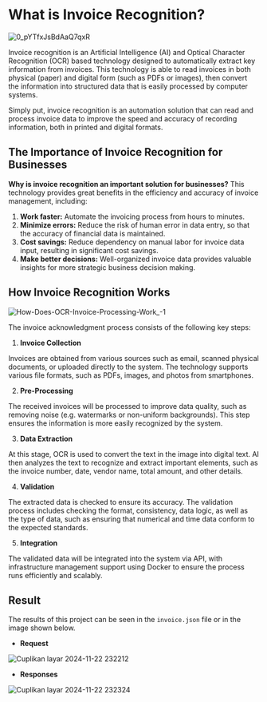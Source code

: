 # What is Invoice Recognition?

![0_pYTfxJsBdAaQ7qxR](https://github.com/user-attachments/assets/732ad99d-2cce-4ff1-b1ab-a64b47b20b95)

Invoice recognition is an Artificial Intelligence (AI) and Optical Character Recognition (OCR) based technology designed to automatically extract key information from invoices. This technology is able to read invoices in both physical (paper) and digital form (such as PDFs or images), then convert the information into structured data that is easily processed by computer systems.

Simply put, invoice recognition is an automation solution that can read and process invoice data to improve the speed and accuracy of recording information, both in printed and digital formats.

## The Importance of Invoice Recognition for Businesses

**Why is invoice recognition an important solution for businesses?** This technology provides great benefits in the efficiency and accuracy of invoice management, including:

1. **Work faster:** Automate the invoicing process from hours to minutes.
2. **Minimize errors:** Reduce the risk of human error in data entry, so that the accuracy of financial data is maintained.
3. **Cost savings:** Reduce dependency on manual labor for invoice data input, resulting in significant cost savings.
4. **Make better decisions:** Well-organized invoice data provides valuable insights for more strategic business decision making.

## How Invoice Recognition Works

![How-Does-OCR-Invoice-Processing-Work_-1](https://github.com/user-attachments/assets/8e0b9081-22e2-4b55-984a-69a77b3e05f0)

The invoice acknowledgment process consists of the following key steps:

1. **Invoice Collection** 

Invoices are obtained from various sources such as email, scanned physical documents, or uploaded directly to the system. The technology supports various file formats, such as PDFs, images, and photos from smartphones.

2. **Pre-Processing**

The received invoices will be processed to improve data quality, such as removing noise (e.g. watermarks or non-uniform backgrounds). This step ensures the information is more easily recognized by the system.

3. **Data Extraction**

At this stage, OCR is used to convert the text in the image into digital text. AI then analyzes the text to recognize and extract important elements, such as the invoice number, date, vendor name, total amount, and other details.

4. **Validation**

The extracted data is checked to ensure its accuracy. The validation process includes checking the format, consistency, data logic, as well as the type of data, such as ensuring that numerical and time data conform to the expected standards.

5. **Integration**

The validated data will be integrated into the system via API, with infrastructure management support using Docker to ensure the process runs efficiently and scalably.

## Result

The results of this project can be seen in the `invoice.json` file or in the image shown below.

- **Request**

![Cuplikan layar 2024-11-22 232212](https://github.com/user-attachments/assets/c070105d-9ad1-4ef5-9cf7-5d817487f8d2)

- **Responses**

![Cuplikan layar 2024-11-22 232324](https://github.com/user-attachments/assets/99eb14e5-5747-4b83-b349-c0749367fd96)
